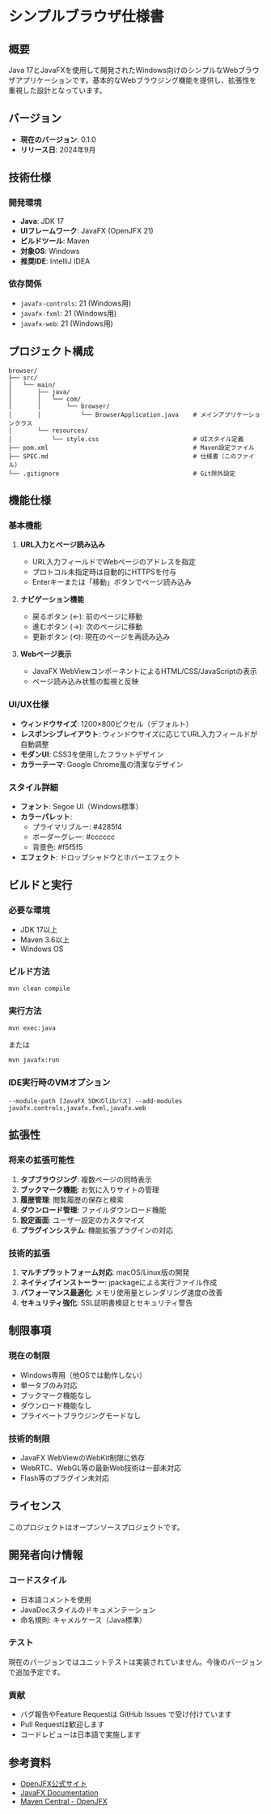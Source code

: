 # シンプルブラウザ仕様書

## 概要
Java 17とJavaFXを使用して開発されたWindows向けのシンプルなWebブラウザアプリケーションです。基本的なWebブラウジング機能を提供し、拡張性を重視した設計となっています。

## バージョン
- **現在のバージョン**: 0.1.0
- **リリース日**: 2024年9月

## 技術仕様

### 開発環境
- **Java**: JDK 17
- **UIフレームワーク**: JavaFX (OpenJFX 21)
- **ビルドツール**: Maven
- **対象OS**: Windows
- **推奨IDE**: IntelliJ IDEA

### 依存関係
- `javafx-controls`: 21 (Windows用)
- `javafx-fxml`: 21 (Windows用)
- `javafx-web`: 21 (Windows用)

## プロジェクト構成

```
browser/
├── src/
│   └── main/
│       ├── java/
│       │   └── com/
│       │       └── browser/
│       │           └── BrowserApplication.java    # メインアプリケーションクラス
│       └── resources/
│           └── style.css                          # UIスタイル定義
├── pom.xml                                        # Maven設定ファイル
├── SPEC.md                                        # 仕様書（このファイル）
└── .gitignore                                     # Git除外設定
```

## 機能仕様

### 基本機能
1. **URL入力とページ読み込み**
   - URL入力フィールドでWebページのアドレスを指定
   - プロトコル未指定時は自動的にHTTPSを付与
   - Enterキーまたは「移動」ボタンでページ読み込み

2. **ナビゲーション機能**
   - 戻るボタン (←): 前のページに移動
   - 進むボタン (→): 次のページに移動
   - 更新ボタン (⟲): 現在のページを再読み込み

3. **Webページ表示**
   - JavaFX WebViewコンポーネントによるHTML/CSS/JavaScriptの表示
   - ページ読み込み状態の監視と反映

### UI/UX仕様
- **ウィンドウサイズ**: 1200×800ピクセル（デフォルト）
- **レスポンシブレイアウト**: ウィンドウサイズに応じてURL入力フィールドが自動調整
- **モダンUI**: CSS3を使用したフラットデザイン
- **カラーテーマ**: Google Chrome風の清潔なデザイン

### スタイル詳細
- **フォント**: Segoe UI（Windows標準）
- **カラーパレット**:
  - プライマリブルー: #4285f4
  - ボーダーグレー: #cccccc
  - 背景色: #f5f5f5
- **エフェクト**: ドロップシャドウとホバーエフェクト

## ビルドと実行

### 必要な環境
- JDK 17以上
- Maven 3.6以上
- Windows OS

### ビルド方法
```bash
mvn clean compile
```

### 実行方法
```bash
mvn exec:java
```

または

```bash
mvn javafx:run
```

### IDE実行時のVMオプション
```
--module-path [JavaFX SDKのlibパス] --add-modules javafx.controls,javafx.fxml,javafx.web
```

## 拡張性

### 将来の拡張可能性
1. **タブブラウジング**: 複数ページの同時表示
2. **ブックマーク機能**: お気に入りサイトの管理
3. **履歴管理**: 閲覧履歴の保存と検索
4. **ダウンロード管理**: ファイルダウンロード機能
5. **設定画面**: ユーザー設定のカスタマイズ
6. **プラグインシステム**: 機能拡張プラグインの対応

### 技術的拡張
1. **マルチプラットフォーム対応**: macOS/Linux版の開発
2. **ネイティブインストーラー**: jpackageによる実行ファイル作成
3. **パフォーマンス最適化**: メモリ使用量とレンダリング速度の改善
4. **セキュリティ強化**: SSL証明書検証とセキュリティ警告

## 制限事項

### 現在の制限
- Windows専用（他OSでは動作しない）
- 単一タブのみ対応
- ブックマーク機能なし
- ダウンロード機能なし
- プライベートブラウジングモードなし

### 技術的制限
- JavaFX WebViewのWebKit制限に依存
- WebRTC、WebGL等の最新Web技術は一部未対応
- Flash等のプラグイン未対応

## ライセンス
このプロジェクトはオープンソースプロジェクトです。

## 開発者向け情報

### コードスタイル
- 日本語コメントを使用
- JavaDocスタイルのドキュメンテーション
- 命名規則: キャメルケース（Java標準）

### テスト
現在のバージョンではユニットテストは実装されていません。今後のバージョンで追加予定です。

### 貢献
- バグ報告やFeature Requestは GitHub Issues で受け付けています
- Pull Requestは歓迎します
- コードレビューは日本語で実施します

## 参考資料
- [OpenJFX公式サイト](https://openjfx.io/)
- [JavaFX Documentation](https://docs.oracle.com/javafx/)
- [Maven Central - OpenJFX](https://search.maven.org/search?q=g:org.openjfx)